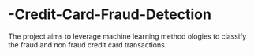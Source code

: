 # -Credit-Card-Fraud-Detection
The project aims to leverage machine learning method ologies to classify the fraud and non fraud credit card transactions.
